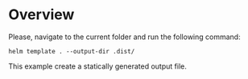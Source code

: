 # Overview

Please, navigate to the current folder and run the following command:

```
helm template . --output-dir .dist/
```

This example create a statically generated output file.